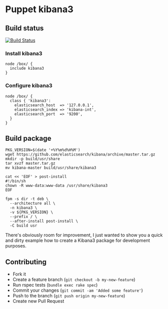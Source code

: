 # Puppet kibana3

## Build status

[![Build Status](https://travis-ci.org/arioch/puppet-kibana3.png?branch=master)](https://travis-ci.org/arioch/puppet-kibana3)

### Install kibana3

    node /box/ {
      include kibana3
    }

### Configure kibana3

    node /box/ {
      class { 'kibana3':
        elasticsearch_host  => '127.0.0.1',
        elasticsearch_index => 'kibana-int',
        elasticsearch_port  => '9200',
      }
    }

## Build package

    PKG_VERSION=$(date '+%Y%m%d%H%M')
    wget https://github.com/elasticsearch/kibana/archive/master.tar.gz
    mkdir -p build/usr/share
    tar xvzf master.tar.gz
    mv kibana-master build/usr/share/kibana3

    cat << 'EOF' > post-install
    #!/bin/sh
    chown -R www-data:www-data /usr/share/kibana3
    EOF

    fpm -s dir -t deb \
      --architecture all \
      -n kibana3 \
      -v ${PKG_VERSION} \
      --prefix / \
      --after-install post-install \
      -C build usr

There's obviously room for improvement, I just wanted to show you a quick and
dirty example how to create a Kibana3 package for development purposes.

## Contributing

* Fork it
* Create a feature branch (`git checkout -b my-new-feature`)
* Run rspec tests (`bundle exec rake spec`)
* Commit your changes (`git commit -am 'Added some feature'`)
* Push to the branch (`git push origin my-new-feature`)
* Create new Pull Request

